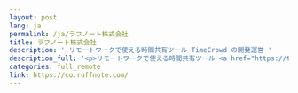 ```yaml
---
layout: post
lang: ja
permalink: /ja/ラフノート株式会社
title: ラフノート株式会社
description: ' リモートワークで使える時間共有ツール TimeCrowd の開発運営 '
description_full: '<p>リモートワークで使える時間共有ツール <a href="https://timecrowd.net/">TimeCrowd</a> の開発運営</p>'
categories: full_remote
link: https://co.ruffnote.com/
---
```

